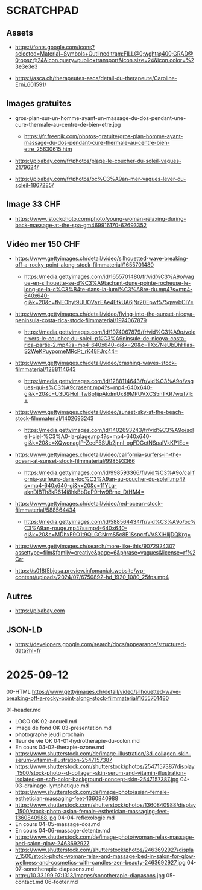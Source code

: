 # SCRATCHPAD

## Assets

-   https://fonts.google.com/icons?selected=Material+Symbols+Outlined:tram:FILL@0;wght@400;GRAD@0;opsz@24&icon.query=public+transport&icon.size=24&icon.color=%23e3e3e3

-   https://asca.ch/therapeutes-asca/detail-du-therapeute/Caroline-Erni_601591/

## Images gratuites

-   gros-plan-sur-un-homme-ayant-un-massage-du-dos-pendant-une-cure-thermale-au-centre-de-bien-etre.jpg

    -   https://fr.freepik.com/photos-gratuite/gros-plan-homme-ayant-massage-du-dos-pendant-cure-thermale-au-centre-bien-etre_25630615.htm

-   https://pixabay.com/fr/photos/plage-le-coucher-du-soleil-vagues-2179624/

-   https://pixabay.com/fr/photos/oc%C3%A9an-mer-vagues-lever-du-soleil-1867285/

## Image 33 CHF

-   https://www.istockphoto.com/photo/young-woman-relaxing-during-back-massage-at-the-spa-gm469916170-62693352

## Vidéo mer 150 CHF

-   https://www.gettyimages.ch/detail/video/silhouetted-wave-breaking-off-a-rocky-point-along-stock-filmmaterial/1655701480

    -   https://media.gettyimages.com/id/1655701480/fr/vid%C3%A9o/vague-en-silhouette-se-d%C3%A9tachant-dune-pointe-rocheuse-le-long-de-la-c%C3%B4te-dans-la-lumi%C3%A8re-du.mp4?s=mp4-640x640-gi&k=20&c=fNEOhyt9UUOVazEAe4EfkUA6jNr20Epwf575gwvbCIY=

-   https://www.gettyimages.ch/detail/video/flying-into-the-sunset-nicoya-peninsula-costa-rica-stock-filmmaterial/1974067879

    -   https://media.gettyimages.com/id/1974067879/fr/vid%C3%A9o/voler-vers-le-coucher-du-soleil-p%C3%A9ninsule-de-nicoya-costa-rica-partie-2.mp4?s=mp4-640x640-gi&k=20&c=TXx7NeUbDhHIas-S2WeKPuypomeMRcPt_rK48FJrc44=

-   https://www.gettyimages.ch/detail/video/crashing-waves-stock-filmmaterial/1288114643

    -   https://media.gettyimages.com/id/1288114643/fr/vid%C3%A9o/vagues-qui-s%C3%A9crasent.mp4?s=mp4-640x640-gi&k=20&c=U3DGHoI_TwBpfijpAkdmUx89MPUVXCS5nTKR7wqT7lE=

-   https://www.gettyimages.ch/detail/video/sunset-sky-at-the-beach-stock-filmmaterial/1402693243

    -   https://media.gettyimages.com/id/1402693243/fr/vid%C3%A9o/soleil-ciel-%C3%A0-la-plage.mp4?s=mp4-640x640-gi&k=20&c=XQwonagIP-ZeeF5SUb2jnnl_ogFDGctNSpaIVkKP1Ec=

<!-- trop mou -->

-   https://www.gettyimages.ch/detail/video/california-surfers-in-the-ocean-at-sunset-stock-filmmaterial/998593366

    -   https://media.gettyimages.com/id/998593366/fr/vid%C3%A9o/california-surfeurs-dans-loc%C3%A9an-au-coucher-du-soleil.mp4?s=mp4-640x640-gi&k=20&c=11YLq-aknDIBTh8kR614j8hkBbDeP9Hw9Brne_DtHM4=

<!-- trop rouge -->

-   https://www.gettyimages.ch/detail/video/red-ocean-stock-filmmaterial/588564434

    -   https://media.gettyimages.com/id/588564434/fr/vid%C3%A9o/oc%C3%A9an-rouge.mp4?s=mp4-640x640-gi&k=20&c=MDhxF9O1t9QLGGNrmS5c8E1SspcrfVVSXiHlijDQKrg=

-   https://www.gettyimages.ch/search/more-like-this/907292430?assettype=film&family=creative&page=6&phrase=vagues&license=rf%2Crr

-   https://s018f5bjosa.preview.infomaniak.website/wp-content/uploads/2024/07/6750892-hd_1920_1080_25fps.mp4

## Autres

-   https://pixabay.com

## JSON-LD

-   https://developers.google.com/search/docs/appearance/structured-data?hl=fr


# 2025-09-12

00-HTML
https://www.gettyimages.ch/detail/video/silhouetted-wave-breaking-off-a-rocky-point-along-stock-filmmaterial/1655701480

01-header.md
-   LOGO OK
02-accueil.md
-   Image de fond OK
03-presentation.md
-   photographe jeudi prochain
-   fleur de vie OK
04-01-hydrotherapie-du-colon.md
-   En cours
04-02-therapie-ozone.md
-   https://www.shutterstock.com/de/image-illustration/3d-collagen-skin-serum-vitamin-illustration-2547157387
-   https://www.shutterstock.com/shutterstock/photos/2547157387/display_1500/stock-photo--d-collagen-skin-serum-and-vitamin-illustration-isolated-on-soft-color-background-concept-skin-2547157387.jpg
04-03-drainage-lymphatique.md
-   https://www.shutterstock.com/de/image-photo/asian-female-esthetician-massaging-feet-1360840988
-   https://www.shutterstock.com/shutterstock/photos/1360840988/display_1500/stock-photo-asian-female-esthetician-massaging-feet-1360840988.jpg
04-04-reflexologie.md
-   En cours
04-05-massage-dos.md
-   En cours
04-06-massage-detente.md
-   https://www.shutterstock.com/de/image-photo/woman-relax-massage-bed-salon-glow-2463692927
-   https://www.shutterstock.com/shutterstock/photos/2463692927/display_1500/stock-photo-woman-relax-and-massage-bed-in-salon-for-glow-wellness-and-cosmetics-with-candles-zen-beauty-2463692927.jpg
04-07-sonotherapie-diapasons.md
-   http://10.33.199.97:1313/images/sonotherapie-diapasons.jpg
05-contact.md
06-footer.md
